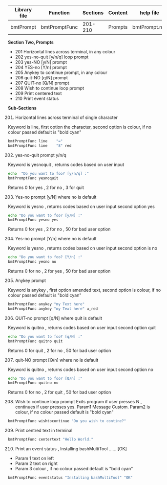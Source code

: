 | Library file | Function | Sections | Content | help file |
| ---- | ---- | ---- | ---- | ---- |
|  bmtPrompt | bmtPromptFunc | 201-210 | Prompts | bmtPrompt.md|


**Section Two,  Prompts**
 
* 201 Horizontal lines across terminal, in any colour
* 202 yes-no-quit [y/n/q] loop prompt
* 203 yes-NO [y/N] prompt
* 204 YES-no [Y/n] prompt
* 205 Anykey to continue prompt, in any colour
* 206 quit-NO [q/N] prompt
* 207 QUIT-no [Q/N] prompt
* 208 Wish to continue loop prompt 
* 209 Print centered text
* 210 Print event status

**Sub-Sections**

201) Horizontal lines across terminal of single character

Keyword is line, first option the character, second option is colour,
if no colour passed default is "bold cyan"

```sh
bmtPromptFunc line    "=" 
bmtPromptFunc line    "8" red
```

202) yes-no-quit prompt y/n/q

Keyword is yesnoquit , returns codes based on user input

```sh
echo  "Do you want to foo? [y/n/q] :"
bmtPromptFunc yesnoquit
```
Returns 0 for yes , 2 for no , 3 for quit

203) Yes-no prompt [y/N] where no is default

Keyword is yesno , returns codes based on user input
second option yes 

```sh
echo "Do you want to foo? [y/N] :"
bmtPromptFunc yesno yes
```
Returns 0 for yes , 2 for no , 50 for bad user option

204) Yes-no prompt [Y/n] where no is default

Keyword is yesno , returns codes based on user input
second option is no 

```sh
echo "Do you want to foo? [Y/n] :"
bmtPromptFunc yesno no
```
Returns 0 for no , 2 for yes , 50 for bad user option

205) Anykey prompt

Keyword is anykey , first option amended text, second option is colour,
if no colour passed default is "bold cyan"

```sh
bmtPromptFunc anykey "my Text here"
bmtPromptFunc anykey "my Text here" u_red
```

206) QUIT-no prompt [q/N] where quit is default

Keyword is quitno , returns codes based on user input
second option quit 

```sh
echo "Do you want to foo? [q/N] :"
bmtPromptFunc quitno quit
```
Returns 0 for quit , 2 for no , 50 for bad user option

207) quit-NO prompt [Q/n] where no is default

Keyword is quitno , returns codes based on user input
second option no 
```sh
echo "Do you want to foo? [Q/n] :"
bmtPromptFunc quitno no
```
Returns 0 for no , 2 for quit , 50 for bad user option

208)  Wish to continue loop prompt 
Exits program if user presses N , continues if user presses yes.
Param1 Message Custom. Param2 is colour,
if no colour passed default is "bold cyan"

```sh
bmtPromptFunc wishtocontinue "Do you wish to contine?"
````
209) Print centred text in terminal

```sh
bmtPromptFunc centertext "Hello World." 
````

210) Print an event status , Installing bashMultiTool ...... [OK]

* Param 1 text on  left 
* Param 2 text on right
* Param 3 colour , if no colour passed default is "bold cyan"

```sh
bmtPromptFunc eventstatus "Installing bashMultiTool" "OK" 
````
